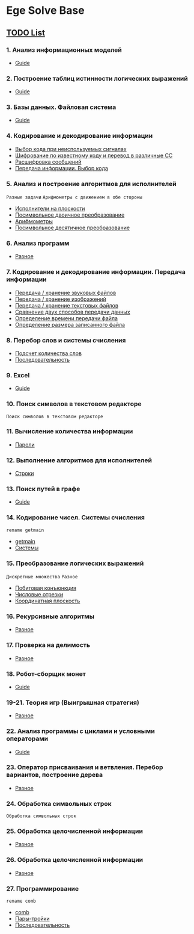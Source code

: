 Ege Solve Base
=====================

## [TODO List](https://github.com/vaskers5/Ege_Solve_Base/blob/main/TODO.md)

### 1. Анализ информационных моделей

* [Guide](https://github.com/vaskers5/Ege_Solve_Base/blob/main/Data/1/guide.ipynb)

### 2. Построение таблиц истинности логических выражений

* [Guide](https://github.com/vaskers5/Ege_Solve_Base/blob/main/Data/2/Untitled.ipynb)

### 3. Базы данных. Файловая система

* [Guide](https://github.com/vaskers5/Ege_Solve_Base/blob/main/Data/3/guide.ipynb)

### 4. Кодирование и декодирование информации

* [Выбор кода при неиспользуемых сигналах](https://github.com/vaskers5/Ege_Solve_Base/blob/main/Data/4/unusedsignals.ipynb)
* [Шифрование по известному коду и перевод в различные СС](https://github.com/vaskers5/Ege_Solve_Base/blob/main/Data/4/sysnumbers.ipynb)
* [Расшифровка сообщений](https://github.com/vaskers5/Ege_Solve_Base/blob/main/Data/4/decryption.ipynb)
* [Передача информации. Выбор кода](https://github.com/vaskers5/Ege_Solve_Base/blob/main/Data/4/codechoosing.ipynb)

### 5. Анализ и построение алгоритмов для исполнителей
``` Разные задачи ```
``` Арифмометры с движением в обе стороны ```
* [Исполнители на плоскости](https://github.com/vaskers5/Ege_Solve_Base/blob/main/Data/5/onplane.ipynb)
* [Посимвольное двоичное преобразование](https://github.com/vaskers5/Ege_Solve_Base/blob/main/Data/5/symbols2system.ipynb)
* [Арифмометры](https://github.com/vaskers5/Ege_Solve_Base/blob/main/Data/5/arifms.ipynb)
* [Посимвольное десятичное преобразование](https://github.com/vaskers5/Ege_Solve_Base/blob/main/Data/5/symbols10system.ipynb)

### 6. Анализ программ

* [Разное](https://github.com/vaskers5/Ege_Solve_Base/blob/main/Data/6/solve.ipynb)

### 7. Кодирование и декодирование информации. Передача информации

* [Передача / хранение звуковых файлов](https://github.com/vaskers5/Ege_Solve_Base/blob/main/Data/7/volume.ipynb)
* [Передача / хранение изображений](https://github.com/vaskers5/Ege_Solve_Base/blob/main/Data/7/images.ipynb)
* [Передача / хранение текстовых файлов](https://github.com/vaskers5/Ege_Solve_Base/blob/main/Data/7/text.ipynb)
* [Сравнение двух способов передачи данных](https://github.com/vaskers5/Ege_Solve_Base/blob/main/Data/7/2types.ipynb)
* [Определение времени передачи файла](https://github.com/vaskers5/Ege_Solve_Base/blob/main/Data/7/file_transfer_time.ipynb)
* [Определение размера записанного файла](https://github.com/vaskers5/Ege_Solve_Base/blob/main/Data/7/filesize.ipynb)

### 8. Перебор слов и системы счисления

* [Подсчет количества слов](https://github.com/vaskers5/Ege_Solve_Base/blob/main/Data/8/wordnum.ipynb)
* [Последовательность](https://github.com/vaskers5/Ege_Solve_Base/blob/main/Data/8/sequnce.ipynb)

### 9. Excel

* [Guide](https://github.com/vaskers5/Ege_Solve_Base/blob/main/Data/9/guide.ipynb)

### 10. Поиск символов в текстовом редакторе

``` Поиск символов в текстовом редакторе ```

### 11. Вычисление количества информации

* [Пароли](https://github.com/vaskers5/Ege_Solve_Base/blob/main/Data/11/passwords.ipynb)

### 12. Выполнение алгоритмов для исполнителей

* [Строки](https://github.com/vaskers5/Ege_Solve_Base/blob/main/Data/12/strings.ipynb)

### 13. Поиск путей в графе

* [Guide](https://github.com/vaskers5/Ege_Solve_Base/blob/main/Data/13/guide.ipynb)

### 14. Кодирование чисел. Системы счисления
``` rename getmain ```
* [getmain](https://github.com/vaskers5/Ege_Solve_Base/blob/main/Data/14/getmain.ipynb)
* [Системы](https://github.com/vaskers5/Ege_Solve_Base/blob/main/Data/14/systems.ipynb)

### 15. Преобразование логических выражений
``` Дискретные множества ```
``` Разное ```
* [Побитовая конъюнкция](https://github.com/vaskers5/Ege_Solve_Base/blob/main/Data/15/conjuction.ipynb)
* [Числовые отрезки](https://github.com/vaskers5/Ege_Solve_Base/blob/main/Data/15/segments.ipynb)
* [Координатная плоскость](https://github.com/vaskers5/Ege_Solve_Base/blob/main/Data/15/coordinates.ipynb)

### 16. Рекурсивные алгоритмы

* [Разное](https://github.com/vaskers5/Ege_Solve_Base/blob/main/Data/16/solves.ipynb)

### 17. Проверка на делимость

* [Разное](https://github.com/vaskers5/Ege_Solve_Base/blob/main/Data/17/solves.ipynb)

### 18. Робот-сборщик монет

* [Guide](https://github.com/vaskers5/Ege_Solve_Base/blob/main/Data/18/guide.ipynb)

### 19-21. Теория игр (Выигрышная стратегия)

* [Разное](https://github.com/vaskers5/Ege_Solve_Base/blob/main/Data/19-21/solves.ipynb)

### 22. Анализ программы с циклами и условными операторами

* [Guide](https://github.com/vaskers5/Ege_Solve_Base/blob/main/Data/22/guide.ipynb)

### 23. Оператор присваивания и ветвления. Перебор вариантов, построение дерева

* [Разное](https://github.com/vaskers5/Ege_Solve_Base/blob/main/Data/23/solve.ipynb)

### 24. Обработка символьных строк
``` Обработка символьных строк ```

### 25. Обработка целочисленной информации

* [Разное](https://github.com/vaskers5/Ege_Solve_Base/blob/main/Data/25/Uniq_tasks.ipynb)

### 26. Обработка целочисленной информации

* [Разное](https://github.com/vaskers5/Ege_Solve_Base/blob/main/Data/26/Untitled.ipynb)

### 27. Программирование
``` rename comb ```
* [comb](https://github.com/vaskers5/Ege_Solve_Base/blob/main/Data/27/comb.ipynb)
* [Пары-тройки](https://github.com/vaskers5/Ege_Solve_Base/blob/main/Data/27/pairs-triples.ipynb)
* [Последовательность](https://github.com/vaskers5/Ege_Solve_Base/blob/main/Data/27/sequence.ipynb)
